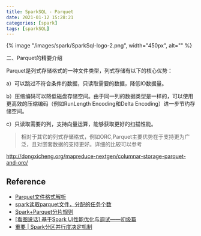 ```yaml
---
title: SparkSQL - Parquet
date: 2021-01-12 15:28:21
categories: [spark]
tags: [sparkSQL]
---
```


{% image "/images/spark/SparkSql-logo-2.png", width="450px", alt="" %}

<!-- more -->

二、Parquet的精要介绍


Parquet是列式存储格式的一种文件类型，列式存储有以下的核心优势：

a）可以跳过不符合条件的数据，只读取需要的数据，降低IO数据量。

b）压缩编码可以降低磁盘存储空间。由于同一列的数据类型是一样的，可以使用更高效的压缩编码（例如RunLength Encoding和Delta Encoding）进一步节约存储空间。

c）只读取需要的列，支持向量运算，能够获取更好的扫描性能。

> 相对于其它的列式存储格式，例如ORC,Parquet主要优势在于支持更为广泛，且对嵌套数据的支持更好。详细的比较可以参考

http://dongxicheng.org/mapreduce-nextgen/columnar-storage-parquet-and-orc/

## Reference

- [Parquet文件格式解析](https://blog.csdn.net/weixin_46628206/article/details/105050558)
- [spark读取parquet文件，分配的任务个数](https://blog.csdn.net/dkk2014/article/details/106479677)
- [Spark+Parquet分片规则](https://blog.csdn.net/zhao897426182/article/details/78349846)
- [[看图说话] 基于Spark UI性能优化与调试——初级篇](https://www.cnblogs.com/xing901022/p/6445254.html)
- [重要 | Spark分区并行度决定机制](https://cloud.tencent.com/developer/article/1676544)